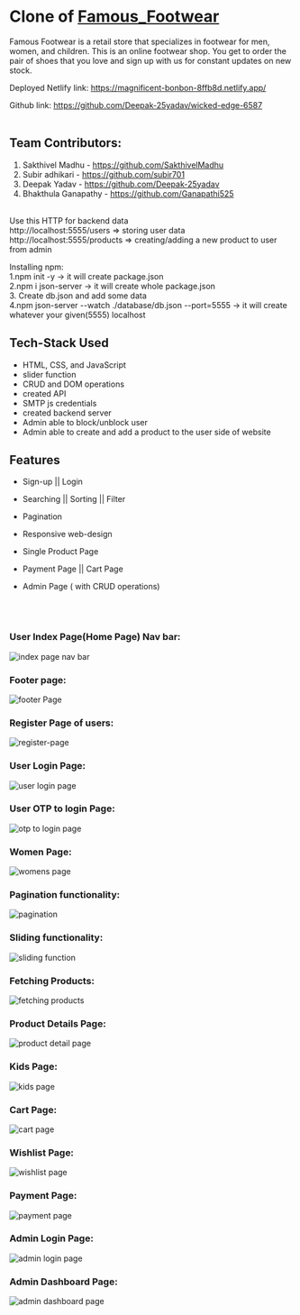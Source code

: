 # Clone of [Famous_Footwear](https://www.famousfootwear.com/)

Famous Footwear is a retail store that specializes in footwear for men, women, and children. This is an online footwear shop. You get to order the pair of shoes that you love and sign up with us for constant updates on new stock.<br>

Deployed Netlify link: https://magnificent-bonbon-8ffb8d.netlify.app/   <br>

Github link: https://github.com/Deepak-25yadav/wicked-edge-6587   <br><br>

## Team Contributors: <br>
1. Sakthivel Madhu - https://github.com/SakthivelMadhu <br>
2. Subir adhikari - https://github.com/subir701 <br>
3. Deepak Yadav - https://github.com/Deepak-25yadav <br>
4. Bhakthula Ganapathy - https://github.com/Ganapathi525 <br><br>


Use this HTTP for backend data <br>
http://localhost:5555/users => storing user data <br>
http://localhost:5555/products => creating/adding a new product to user from admin <br>

Installing npm:<br>
1.npm init -y -> it will create package.json <br>
2.npm i json-server -> it will create whole package.json<br>
3. Create db.json and add some data<br>
4.npm json-server --watch ./database/db.json --port=5555 -> it will create whatever your given(5555) localhost


## Tech-Stack Used

- HTML, CSS, and JavaScript 
- slider function 
- CRUD and DOM operations 
- created API <br>
- SMTP js credentials 
- created backend server 
- Admin able to block/unblock user 
- Admin able to create and add a product to the user side of website  


## Features

- Sign-up || Login
- Searching || Sorting || Filter
- Pagination
- Responsive web-design
- Single Product Page
- Payment Page || Cart Page
- Admin Page ( with CRUD operations)

  <br><br>


### User Index Page(Home Page) Nav bar: <br>
![index page nav bar](https://user-images.githubusercontent.com/62326876/213937765-1cb6cf5e-157d-40ad-82f8-955a530b025a.png) <br>

### Footer page: <br>
![footer Page](https://user-images.githubusercontent.com/62326876/213937788-20021385-3487-45d2-9e39-0538aa97daa3.png) <br>

### Register Page of users: <br>
![register-page](https://user-images.githubusercontent.com/62326876/213937813-551c7d5e-a2d3-4808-956c-f41b581415f6.png) <br>

### User Login Page: <br>
![user login page](https://user-images.githubusercontent.com/62326876/213937831-0e703793-89d8-4ad4-8ae8-a8d94f31e8b5.png) <br>

### User OTP to login Page: <br>
![otp to login page](https://user-images.githubusercontent.com/62326876/213937851-91cd3ec3-3909-4a6d-bc17-f3122678bfdd.png) <br>

### Women Page: <br>
![womens page](https://user-images.githubusercontent.com/62326876/213937875-dd0b390d-ec6d-4278-872c-32e7bab51492.png) <br>

### Pagination functionality: <br>
![pagination](https://user-images.githubusercontent.com/62326876/213937899-cc492031-d09c-41f6-899a-e3b317edc706.png) <br>

### Sliding functionality: <br>
![sliding function](https://user-images.githubusercontent.com/62326876/213937922-b545bfdc-e234-4d5b-affe-23d5c4465206.png) <br>

### Fetching Products: <br>
![fetching products](https://user-images.githubusercontent.com/62326876/213937954-7691ff39-38ea-4749-b22a-160d68ac69ce.png) <br>

### Product Details Page: <br>
![product detail page](https://user-images.githubusercontent.com/62326876/213937983-c9c73f52-ad5a-474e-a1a6-3fe493ae60b7.png) <br>

### Kids Page: <br>
![kids page](https://user-images.githubusercontent.com/62326876/213938000-7d896cbc-2060-4f62-bca1-e84f055e93a6.png) <br>

### Cart Page: <br>
![cart page](https://user-images.githubusercontent.com/62326876/213938026-be66dbf1-bb37-4e6c-98bd-b2982aa04ff1.png) <br>

### Wishlist Page: <br>
![wishlist page](https://user-images.githubusercontent.com/62326876/213938043-53fbcd3c-ee3b-4380-b696-44f9afaff1e1.png) <br>

### Payment Page: <br>
![payment page](https://user-images.githubusercontent.com/62326876/213938060-4aa988b0-82a0-40c6-9a21-288a77930daa.png) <br>

### Admin Login Page: <br>
![admin login page](https://user-images.githubusercontent.com/62326876/213938079-51eb625e-5497-4f11-9f4a-21b5fbb4cf33.png) <br>

### Admin Dashboard Page: <br>
![admin dashboard page](https://user-images.githubusercontent.com/62326876/213938098-e6f72875-abda-4cbe-8880-b8e846472ab0.png) <br>






